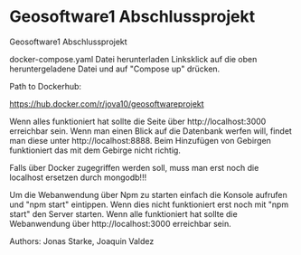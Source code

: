 # Geosoftware1 Abschlussprojekt
Geosoftware1 Abschlussprojekt 

docker-compose.yaml Datei herunterladen
Linksklick auf die oben heruntergeladene Datei und auf "Compose up" drücken.

Path to Dockerhub:

https://hub.docker.com/r/jova10/geosoftwareprojekt

Wenn alles funktioniert hat sollte die Seite über http://localhost:3000 erreichbar sein. Wenn man einen Blick auf die Datenbank werfen will, findet man diese unter http://localhost:8888.
Beim Hinzufügen von Gebirgen funktioniert das mit dem Gebirge nicht richtig. 

Falls über Docker zugegriffen werden soll, muss man erst noch die localhost ersetzen durch mongodb!!!

Um die Webanwendung über Npm zu starten einfach die Konsole aufrufen und "npm start" eintippen. Wenn dies nicht funktioniert erst noch mit "npm start" den Server starten. Wenn alle funktioniert hat sollte die Webanwendung über http://localhost:3000 erreichbar sein.

Authors: Jonas Starke, Joaquin Valdez





